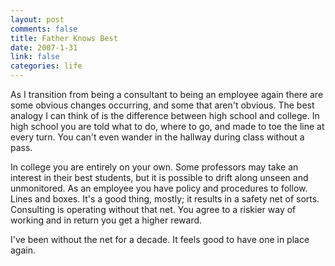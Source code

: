```yaml
--- 
layout: post
comments: false
title: Father Knows Best
date: 2007-1-31
link: false
categories: life
---
```

As I transition from being a consultant to being an employee again there are some obvious changes occurring, and some that aren't obvious. The best analogy I can think of is the difference between high school and college. In high school you are told what to do, where to go, and made to toe the line at every turn. You can't even wander in the hallway during class without a pass.

In college you are entirely on your own. Some professors may take an interest in their best students, but it is possible to drift along unseen and unmonitored. As an employee you have policy and procedures to follow. Lines and boxes. It's a good thing, mostly; it results in a safety net of sorts. Consulting is operating without that net. You agree to a riskier way of working and in return you get a higher reward.

I've been without the net for a decade. It feels good to have one in place again.
